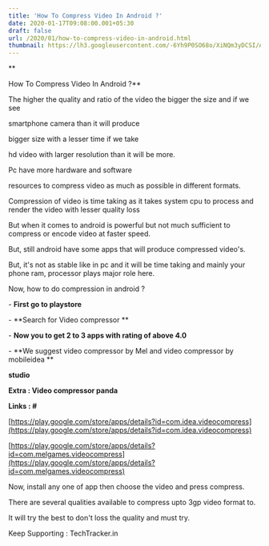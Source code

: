 ```yaml
---
title: 'How To Compress Video In Android ?'
date: 2020-01-17T09:08:00.001+05:30
draft: false
url: /2020/01/how-to-compress-video-in-android.html
thumbnail: https://lh3.googleusercontent.com/-6Yh9P0SO68o/XiNQm3yDCSI/AAAAAAAAAys/4zI1ztji4bUTFLiBjZ9AUY_FNOp7cftsgCLcBGAsYHQ/s1600/IMG_20200119_000426_920.jpg
---
```


**

How To Compress Video In Android ?**

  

The higher the quality and ratio of the video the bigger the size and if we see

smartphone camera than it will produce

bigger size with a lesser time if we take

hd video with larger resolution than it will be more.

  

Pc have more hardware and software 

resources to compress video as much as possible in different formats.

  

Compression of video is time taking as it takes system cpu to process and render the video with lesser quality loss

  

But when it comes to android is powerful but not much sufficient to compress or encode video at faster speed.

  

But, still android have some apps that will produce compressed video's.

  

But, it's not as stable like in pc and it will be time taking and mainly your phone ram, processor plays major role here.

  

Now, how to do compression in android ?

  

\- **First go to playstore**

  

\- **Search for Video compressor **

  

\- **Now you to get 2 to 3 apps with rating of above 4.0**

  

\- **We suggest video compressor by Mel and video compressor by mobileidea **

**studio**

  

**Extra : Video compressor panda**

  

**Links : #**

  

[https://play.google.com/store/apps/details?id=com.idea.videocompress](https://play.google.com/store/apps/details?id=com.idea.videocompress)  

  

[https://play.google.com/store/apps/details?id=com.melgames.videocompress](https://play.google.com/store/apps/details?id=com.melgames.videocompress)  

  

Now, install any one of app then choose the video and press compress.

  

There are several qualities available to compress upto 3gp video format to.

  

It will try the best to don't loss the quality and must try.

  

Keep Supporting : TechTracker.in